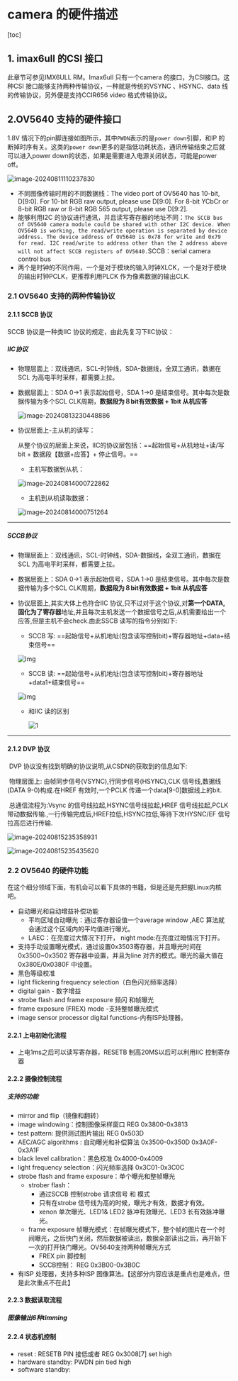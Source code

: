 # camera 的硬件描述

[toc]

## 1. imax6ull 的CSI 接口

此章节可参见IMX6ULL RM。Imax6ull 只有一个camera 的接口，为CSI接口。这种CSI 接口能够支持两种传输协议，一种就是传统的VSYNC 、HSYNC、data 线的传输协议，另外便是支持CCIR656 video 格式传输协议。



## 2.OV5640 支持的硬件接口

1.8V 情况下的pin脚连接如图所示，其中`PWDN`表示的是`power down`引脚，和IP 的断掉时序有关。这类的`power down`更多的是指低功耗状态，通讯传输结束之后就可以进入power down的状态，如果是需要进入电源关闭状态，可能是power off。

![image-20240811110237830](.\camera_hardware.assets\image-20240811110237830.png)

* 不同图像传输时用的不同数据线：The video port of OV5640 has 10-bit, D[9:0]. For 10-bit RGB raw output, please use D[9:0]. For 8-bit YCbCr or 8-bit RGB raw or 8-bit RGB 565 output, please use D[9:2].
* 能够利用I2C 的协议进行通讯，并且读写寄存器的地址不同：`The SCCB bus of OV5640 camera module could be shared with other I2C device. When OV5640 is working, the read/write operation is separated by device address. The device address of OV5640 is 0x78 for write and 0x79 for read. I2C read/write to address other than the 2 address above will not affect SCCB registers of OV5640.`SCCB：serial camera control bus
* 两个是时钟的不同作用，一个是对于模块的输入时钟XLCK，一个是对于模块的输出时钟PCLK，更推荐利用PLCK 作为像素数据的输出CLK.



### 2.1 OV5640 支持的两种传输协议

#### 2.1.1 SCCB 协议

SCCB 协议是一种类IIC 协议的规定，由此先复习下IIC协议：

##### IIC协议

* 物理层面上：双线通讯，SCL-时钟线，SDA-数据线，全双工通讯，数据在SCL 为高电平时采样，都需要上拉。

* 数据层面上：SDA 0->1 表示起始信号，SDA 1->0 是结束信号。其中每次是数据传输为多个SCL CLK周期，**数据段为８bit有效数据 + 1bit 从机应答**

  ![image-20240813230448886](.\camera_hardware.assets\image-20240813230448886.png)

* 协议层面上-主从机的读写：

  从整个协议的层面上来说，IIC的协议层包括：==起始信号+从机地址+读/写bit + 数据段【数据+应答】+ 停止信号。==

  * 主机写数据到从机：

  ![image-20240814000722862](.\camera_hardware.assets\image-20240814000722862.png)

  * 主机到从机读取数据：

  ![image-20240814000751264](.\camera_hardware.assets\image-20240814000751264.png)
  
---

##### SCCB协议

* 物理层面上：双线通讯，SCL-时钟线，SDA-数据线，全双工通讯，数据在SCL 为高电平时采样，都需要上拉。

* 数据层面上：SDA 0->1 表示起始信号，SDA 1->0 是结束信号。其中每次是数据传输为多个SCL CLK周期，**数据段为８bit有效数据 + 1bit 从机应答**

* 协议层面上,其实大体上也符合IIC 协议,只不过对于这个协议,对**第一个DATA,固化为了寄存器**地址,并且每次主机发送一个数据信号之后,从机需要给出一个应答,但是主机不会check.由此SSCB 读写的指令分别如下:

  * SCCB  写: ==起始信号+从机地址(包含读写控制bit)+寄存器地址+data+结束信号==

  ![img](.\camera_hardware.assets\1536533-20190812094735968-982810165.png)

  * SCCB  读: ==起始信号+从机地址(包含读写控制bit)+寄存器地址+data1+结束信号==

  ![img](.\camera_hardware.assets\1536533-20190812094801240-2109883530.png)

  * 和IIC 读的区别

    ![1](.\camera_hardware.assets\f1218001876f86aefcfa218ab120040a.png)

---

#### 2.1.2 DVP 协议

​			DVP 协议没有找到明确的协议说明,从CSDN的获取到的信息如下:

​			物理层面上: 由帧同步信号(VSYNC),行同步信号(HSYNC),CLK 信号线,数据线(DATA 9-0)构成.在HREF 有效时,一个PCLK 传递一个data[9-0]数据线上的bit.

​			总通信流程为:Vsync 的信号线拉起,HSYNC信号线拉起,HREF 信号线拉起,PCLK 带动数据传输.,一行传输完成后,HREF拉低,HSYNC拉低,等待下次HYSNC/EF  信号拉高后进行传输.

![image-20240815235358931](.\camera_hardware.assets\image-20240815235358931.png)

![image-20240815235435620](.\camera_hardware.assets\image-20240815235435620.png)

### 2.2 OV5640 的硬件功能

在这个细分领域下面，有机会可以看下具体的书籍，但是还是先把握Linux内核吧。

* 自动曝光和自动增益补偿功能
  * 平均区域自动曝光：通过寄存器设值一个average  window ,AEC 算法就会通过这个区域内的平均值进行曝光。
  * LAEC：在亮度过大情况下打开， night mode:在亮度过暗情况下打开。
* 支持手动设置曝光模式，通过设置0x3503寄存器，并且曝光时间在0x3500~0x3502 寄存器中设置，并且为line 对齐的模式。曝光的最大值在 0x380E/0x0380F 中设置。
* 黑色等级校准
*  light flickering frequency selection（白色闪光频率选择）
*  digital gain - 数字增益
*  strobe flash and frame exposure  频闪 和帧曝光
*  frame exposure (FREX) mode -支持整帧曝光模式
* image sensor processor digital functions-内有ISP处理器。

#### 2.2.1 上电初始化流程

* 上电1ms之后可以读写寄存器，RESETB 制高20MS以后可以利用IIC 控制寄存器

#### 2.2.2  摄像控制流程







##### 支持的功能

*  mirror and flip（镜像和翻转）
*  image windowing：控制图像采样窗口 REG 0x3800-0x3813
* test pattern: 提供测试图片输出 REG 0x503D
* AEC/AGC algorithms : 自动曝光和补偿算法 0x3500-0x350D 0x3A0F-0x3A1F
* black level calibration：黑色校准  0x4000-0x4009
* light frequency selection：闪光频率选择 0x3C01-0x3C0C
* strobe flash and frame exposure：单个曝光和整帧曝光
  * strober flash：
    * 通过SCCB 控制strobe 请求信号 和 模式
    * 只有在strobe 信号线为高的时候，曝光才有效，数据才有效。
    * xenon 单次曝光、LED1& LED2 脉冲有效曝光、LED3 长有效脉冲曝光。
  * frame exposure 帧曝光模式：在帧曝光模式下，整个帧的图片在一个时间曝光，之后快门关闭，然后数据被读出，数据全部读出之后，再开始下一次的打开快门曝光。OV5640支持两种帧曝光方式
    * FREX pin 脚控制
    * SCCB控制： REG  0x3B00-0x3B0C
* 有ISP 处理器，支持多种ISP 图像算法。【这部分内容应该是重点也是难点，但是此次重点不在此】

#### 2.2.3  数据读取流程

#####  图像输出6种timming



#### 2.2.4  状态机控制

* reset : RESETB PIN  接低或者 REG 0x3008[7]  set high
* hardware standby: PWDN pin tied high
* software standby: 
